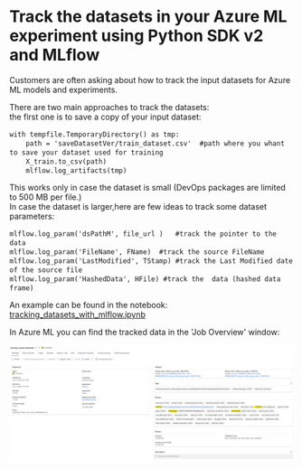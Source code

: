 # Track the datasets in your Azure ML experiment using Python SDK v2 and MLflow


Customers are often asking about how to track the input datasets for Azure ML models and experiments. 

There are two main approaches to track the datasets:  
the first one is to save a copy of your input dataset:

    with tempfile.TemporaryDirectory() as tmp:
        path = 'saveDatasetVer/train_dataset.csv'  #path where you whant to save your dataset used for training 
        X_train.to_csv(path)
        mlflow.log_artifacts(tmp)

This works only in case the dataset is small (DevOps packages are limited to 500 MB per file.)       
In case the dataset is larger,here are few ideas to track some dataset parameters:  

    mlflow.log_param('dsPathМ', file_url )   #track the pointer to the data
    mlflow.log_param('FileName', FName)  #track the source FileName
    mlflow.log_param('LastModified', TStamp) #track the Last Modified date of the source file
    mlflow.log_param('HashedData', HFile) #track the  data (hashed data frame)

An example can be found in the notebook: [tracking_datasets_with_mlflow.ipynb](tracking_datasets_with_mlflow.ipynb)

In Azure ML you can find the tracked data in the 'Job Overview' window:  

![tracking_datasets_with_mlflow](saveDatasetVer/trckD.png)
